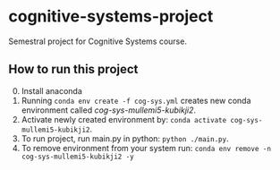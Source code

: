 # cognitive-systems-project

Semestral project for Cognitive Systems course.

## How to run this project

0. Install anaconda
1. Running ``conda env create -f cog-sys.yml`` creates new conda environment called _cog-sys-mullemi5-kubikji2_.
2. Activate newly created environment by: ``conda activate cog-sys-mullemi5-kubikji2``.
3. To run project, run main.py in python: ``python ./main.py``.
4. To remove environment from your system run: ``conda env remove -n cog-sys-mullemi5-kubikji2 -y``

